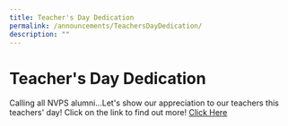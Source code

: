 ```yaml
---
title: Teacher's Day Dedication
permalink: /announcements/TeachersDayDedication/
description: ""
---
```


# Teacher's Day Dedication
Calling all NVPS alumni...Let's show our appreciation to our teachers this teachers' day! Click on the link to find out more! 
[Click Here](https://www.youtube.com/watch?v=fJzKgfKJKAs&ab_channel=NazrahMohamadLatiff)